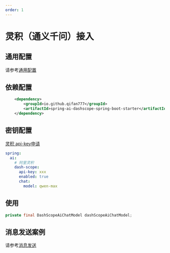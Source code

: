 ```yaml
---
order: 1
---
```

# 灵积（通义千问）接入

## 通用配置

请参考[通用配置](../config/base.md)

## 依赖配置

```xml
    <dependency>
        <groupId>io.github.qifan777</groupId>
        <artifactId>spring-ai-dashscope-spring-boot-starter</artifactId>
    </dependency>
```

## 密钥配置

[灵积 api-key申请](https://dashscope.console.aliyun.com/apiKey)

```yml
spring:
  ai:
    # 阿里灵积
    dash-scope:
      api-key: xxx
      enabled: true
      chat:
        model: qwen-max
```

## 使用

```java
private final DashScopeAiChatModel dashScopeAiChatModel;
```

## 消息发送案例

请参考[消息发送](../chat/README.md)
